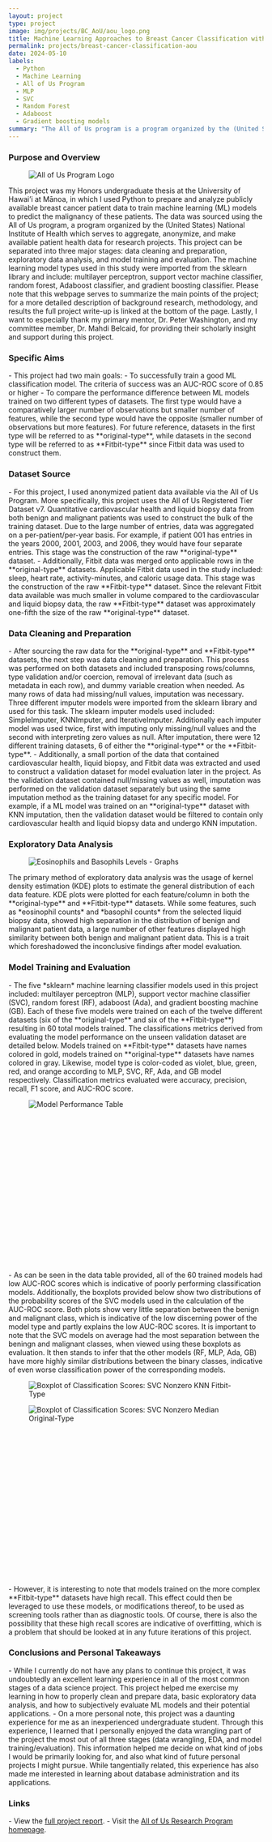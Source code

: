 ```yaml
---
layout: project
type: project
image: img/projects/BC_AoU/aou_logo.png
title: Machine Learning Approaches to Breast Cancer Classification with All of Us Data
permalink: projects/breast-cancer-classification-aou
date: 2024-05-10
labels:
  - Python
  - Machine Learning
  - All of Us Program
  - MLP
  - SVC
  - Random Forest
  - Adaboost
  - Gradient boosting models
summary: "The All of Us program is a program organized by the (United States) National Institute of Health which serves to aggregate, anonymize, and make available patient health data for research projects. Using the All of Us database, I built several classification models to predict malignancy in breast cancer patients, as well as compare differences in model performance between two differentiated dataset groups."
---
```

<h3>Purpose and Overview</h3>

  <figure class="figure w-20 float-end m-2">
    <img class="img-fluid" src="../img/projects/BC_AoU/aou_logo.png" alt="All of Us Program Logo">
  </figure>
  
This project was my Honors undergraduate thesis at the University of Hawai’i at Mānoa, in which I used Python to prepare and analyze publicly available breast cancer patient data to train machine learning (ML) models to predict the malignancy of these patients. The data was sourced using the All of Us program, a program organized by the (United States) National Institute of Health which serves to aggregate, anonymize, and make available patient health data for research projects. This project can be separated into three major stages: data cleaning and preparation, exploratory data analysis, and model training and evaluation. The machine learning model types used in this study were imported from the sklearn library and include: multilayer perceptron, support vector machine classifier, random forest, Adaboost classifier, and gradient boosting classifier. Please note that this webpage serves to summarize the main points of the project; for a more detailed description of background research, methodology, and results the full project write-up is linked at the bottom of the page. Lastly, I want to especially thank my primary mentor, Dr. Peter Washington, and my committee member, Dr. Mahdi Belcaid, for providing their scholarly insight and support during this project.

<h3>Specific Aims</h3>
- This project had two main goals:
  - To successfully train a good ML classification model. The criteria of success was an AUC-ROC score of 0.85 or higher
  - To compare the performance difference between ML models trained on two different types of datasets. The first type would have a comparatively larger number of observations but smaller number of features, while the second type would have the opposite (smaller number of observations but more features). For future reference, datasets in the first type will be referred to as **original-type**, while datasets in the second type will be referred to as **Fitbit-type** since Fitbit data was used to construct them.

<h3>Dataset Source</h3>
- For this project, I used anonymized patient data available via the All of Us Program. More specifically, this project uses the All of Us Registered Tier Dataset v7. Quantitative cardiovascular health and liquid biopsy data from both benign and malignant patients was used to construct the bulk of the training dataset. Due to the large number of entries, data was aggregated on a per-patient/per-year basis. For example, if patient 001 has entries in the years 2000, 2001, 2003, and 2006, they would have four separate entries. This stage was the construction of the raw **original-type** dataset.
- Additionally, Fitbit data was merged onto applicable rows in the **original-type** datasets. Applicable Fitbit data used in the study included: sleep, heart rate, activity-minutes, and caloric usage data. This stage was the construction of the raw **Fitbit-type** dataset. Since the relevant Fitbit data available was much smaller in volume compared to the cardiovascular and liquid biopsy data, the raw **Fitbit-type** dataset was approximately one-fifth the size of the raw **original-type** dataset.

<h3>Data Cleaning and Preparation</h3>
- After sourcing the raw data for the **original-type** and **Fitbit-type** datasets, the next step was data cleaning and preparation. This process was performed on both datasets and included transposing rows/columns, type validation and/or coercion, removal of irrelevant data (such as metadata in each row), and dummy variable creation when needed. As many rows of data had missing/null values, imputation was necessary. Three different imputer models were imported from the sklearn library and used for this task. The sklearn imputer models used included: SimpleImputer, KNNImputer, and IterativeImputer. Additionally each imputer model was used twice, first with imputing only missing/null values and the second with interpreting zero values as null. After imputation, there were 12 different training datasets, 6 of either the **original-type** or the **Fitbit-type**.
- Additionally, a small portion of the data that contained cardiovascular health, liquid biopsy, and Fitbit data was extracted and used to construct a validation dataset for model evaluation later in the project. As the validation dataset contained null/missing values as well, imputation was performed on the validation dataset separately but using the same imputation method as the training dataset for any specific model. For example, if a ML model was trained on an **original-type** dataset with KNN imputation, then the validation dataset would be filtered to contain only cardiovascular health and liquid biopsy data and undergo KNN imputation.

<h3>Exploratory Data Analysis</h3>
<div>
  <figure class="figure w-40 float-start m-2">
    <img class="img-fluid" src="../img/projects/BC_AoU/eosinophils_and_basophils.png" alt="Eosinophils and Basophils Levels - Graphs">
  </figure>
</div>
The primary method of exploratory data analysis was the usage of kernel density estimation (KDE) plots to estimate the general distribution of each data feature. KDE plots were plotted for each feature/column in both the **original-type** and **Fitbit-type** datasets. While some features, such as *eosinophil counts* and *basophil counts* from the selected liquid biopsy data, showed high separation in the distribution of benign and malignant patient data, a large number of other features displayed high similarity between both benign and malignant patient data. This is a trait which foreshadowed the inconclusive findings after model evaluation.

<h3>Model Training and Evaluation</h3>
- The five *sklearn* machine learning classifier models used in this project included: multilayer perceptron (MLP), support vector machine classifier (SVC), random forest (RF), adaboost (Ada), and gradient boosting machine (GB). Each of these five models were trained on each of the twelve different datasets (six of the **original-type** and six of the **Fitbit-type**) resulting in 60 total models trained. The classifications metrics derived from evaluating the model performance on the unseen validation dataset are detailed below. Models trained on **Fitbit-type** datasets have names colored in gold, models trained on **original-type** datasets have names colored in gray. Likewise, model type is color-coded as violet, blue, green, red, and orange according to MLP, SVC, RF, Ada, and GB model respectively. Classification metrics evaluated were accuracy, precision, recall, F1 score, and AUC-ROC score.

<div>
  <figure class="figure w-40 float-start m-2">
    <img class="img-fluid" src="../img/projects/BC_AoU/model_performance_github.png" alt="Model Performance Table">
  </figure>
</div>
<br>
<br>
<br>
<br>
<br>
<br>
<br>
<br>
<br>
<br>
<br>
<br>
<br>
<br>
<br>
<br>
<br>
<br>
- As can be seen in the data table provided, all of the 60 trained models had low AUC-ROC scores which is indicative of poorly performing classification models. Additionally, the boxplots provided below show two distributions of the probability scores of the SVC models used in the calculation of the AUC-ROC score. Both plots show very little separation between the benign and malignant class, which is indicative of the low discerning power of the model type and partly explains the low AUC-ROC scores. It is important to note that the SVC models on average had the most separation between the beningn and malignant classes, when viewed using these boxplots as evaluation. It then stands to infer that the other models (RF, MLP, Ada, GB) have more highly similar distributions between the binary classes, indicative of even worse classification power of the corresponding models.
<div>
  <figure class="figure w-20 float-start m-2">
   <img class="img-fluid" src="../img/projects/BC_AoU/boxplot_svc_fitbit.png" alt="Boxplot of Classification Scores: SVC Nonzero KNN Fitbit-Type">
  </figure>
  <figure class="figure w-20 float-end m-2">
    <img class="img-fluid" src="../img/projects/BC_AoU/boxplot_svc_labs.png" alt="Boxplot of Classification Scores: SVC Nonzero Median Original-Type">
  </figure>
</div>
<br>
<br>
<br>
<br>
<br>
<br>
<br>
<br>
<br>
<br>
<br>
<br>
<br>
<br>
<br>
<br>
<br>
<br>
- However, it is interesting to note that models trained on the more complex **Fitbit-type** datasets have high recall. This effect could then be leveraged to use these models, or modifications thereof, to be used as screening tools rather than as diagnostic tools. Of course, there is also the possibility that these high recall scores are indicative of overfitting, which is a problem that should be looked at in any future iterations of this project.

<h3>Conclusions and Personal Takeaways</h3>
- While I currently do not have any plans to continue this project, it was undoubtedly an excellent learning experience in all of the most common stages of a data science project. This project helped me exercise my learning in how to properly clean and prepare data, basic exploratory data analysis, and how to subjectively evaluate ML models and their potential applications.
- On a more personal note, this project was a daunting experience for me as an inexperienced undergraduate student. Through this experience, I learned that I personally enjoyed the data wrangling part of the project the most out of all three stages (data wrangling, EDA, and model training/evaluation). This information helped me decide on what kind of jobs I would be primarily looking for, and also what kind of future personal projects I might pursue. While tangentially related, this experience has also made me interested in learning about database administration and its applications.

<h3>Links</h3>
- View the <a href="../documents/DY_JEREMIAH_SENIORPROJECT.pdf">full project report</a>.
- Visit the <a href="https://allofus.nih.gov/">All of Us Research Program homepage</a>.
